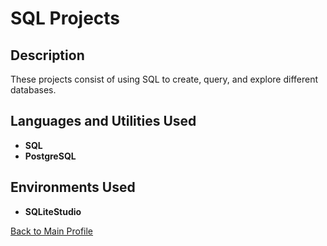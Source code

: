 <h1>SQL Projects</h1>

 <!-- ### [YouTube Demonstration](https://youtu.be/7eJexJVCqJo) -->

<h2>Description</h2>
These projects consist of using SQL to create, query, and explore different databases. 
<br />


<h2>Languages and Utilities Used</h2>

- <b>SQL</b> 
- <b>PostgreSQL</b>

<h2>Environments Used</h2>

- <b>SQLiteStudio</b>

[Back to Main Profile](https://github.com/yeahglo)

<!-- <h2>Program walk-through:</h2>

<p align="center">
Action: <br/>
<img src=" img URL " height="80%" width="80%" alt=" alt tag"/>
<br />
</p>


 ```diff
- text in red
+ text in green
! text in orange
# text in gray
@@ text in purple (and bold)@@
```
--!>
